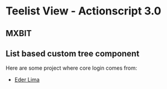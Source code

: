 Teelist View - Actionscript 3.0
================================================

MXBIT
-----------------

List based custom tree component
------------------------------------------------



Here are some project where core login comes from:

* [Eder Lima](http://www.ederlima.com.br/)

